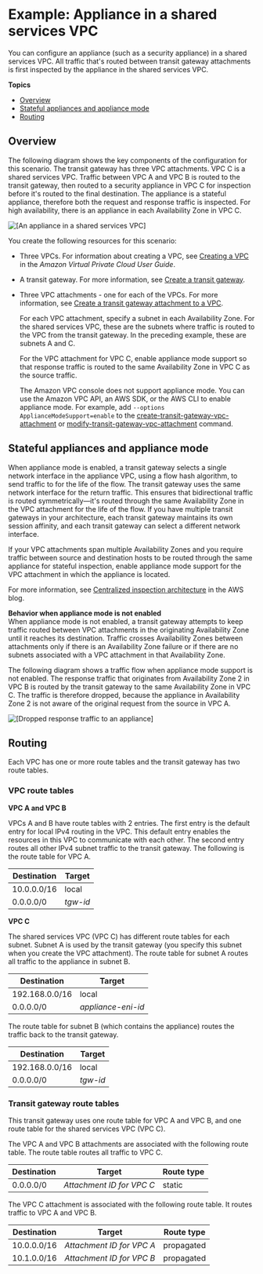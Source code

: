 # Example: Appliance in a shared services VPC<a name="transit-gateway-appliance-scenario"></a>

You can configure an appliance \(such as a security appliance\) in a shared services VPC\. All traffic that's routed between transit gateway attachments is first inspected by the appliance in the shared services VPC\.

**Topics**
+ [Overview](#transit-gateway-appliance-overview)
+ [Stateful appliances and appliance mode](#transit-gateway-appliance-support)
+ [Routing](#transit-gateway-appliance-routing)

## Overview<a name="transit-gateway-appliance-overview"></a>

The following diagram shows the key components of the configuration for this scenario\. The transit gateway has three VPC attachments\. VPC C is a shared services VPC\. Traffic between VPC A and VPC B is routed to the transit gateway, then routed to a security appliance in VPC C for inspection before it's routed to the final destination\. The appliance is a stateful appliance, therefore both the request and response traffic is inspected\. For high availability, there is an appliance in each Availability Zone in VPC C\. 

![\[An appliance in a shared services VPC\]](http://docs.aws.amazon.com/vpc/latest/tgw/images/transit-gateway-appliance.png)

You create the following resources for this scenario:
+ Three VPCs\. For information about creating a VPC, see [Creating a VPC](https://docs.aws.amazon.com/vpc/latest/userguide/working-with-vpcs.html#Create-VPC) in the *Amazon Virtual Private Cloud User Guide*\.
+ A transit gateway\. For more information, see [Create a transit gateway](tgw-transit-gateways.md#create-tgw)\.
+ Three VPC attachments \- one for each of the VPCs\. For more information, see [Create a transit gateway attachment to a VPC](tgw-vpc-attachments.md#create-vpc-attachment)\.

  For each VPC attachment, specify a subnet in each Availability Zone\. For the shared services VPC, these are the subnets where traffic is routed to the VPC from the transit gateway\. In the preceding example, these are subnets A and C\.

  For the VPC attachment for VPC C, enable appliance mode support so that response traffic is routed to the same Availability Zone in VPC C as the source traffic\.

  The Amazon VPC console does not support appliance mode\. You can use the Amazon VPC API, an AWS SDK, or the AWS CLI to enable appliance mode\. For example, add `--options ApplianceModeSupport=enable` to the [create\-transit\-gateway\-vpc\-attachment](https://docs.aws.amazon.com/cli/latest/reference/ec2/create-transit-gateway-vpc-attachment.html) or [modify\-transit\-gateway\-vpc\-attachment](https://docs.aws.amazon.com/cli/latest/reference/ec2/modify-transit-gateway-vpc-attachment.html) command\.

## Stateful appliances and appliance mode<a name="transit-gateway-appliance-support"></a>

When appliance mode is enabled, a transit gateway selects a single network interface in the appliance VPC, using a flow hash algorithm, to send traffic to for the life of the flow\. The transit gateway uses the same network interface for the return traffic\. This ensures that bidirectional traffic is routed symmetrically—it's routed through the same Availability Zone in the VPC attachment for the life of the flow\. If you have multiple transit gateways in your architecture, each transit gateway maintains its own session affinity, and each transit gateway can select a different network interface\. 

If your VPC attachments span multiple Availability Zones and you require traffic between source and destination hosts to be routed through the same appliance for stateful inspection, enable appliance mode support for the VPC attachment in which the appliance is located\.

For more information, see [Centralized inspection architecture](http://aws.amazon.com/blogs/networking-and-content-delivery/centralized-inspection-architecture-with-aws-gateway-load-balancer-and-aws-transit-gateway/) in the AWS blog\.

**Behavior when appliance mode is not enabled**  
When appliance mode is not enabled, a transit gateway attempts to keep traffic routed between VPC attachments in the originating Availability Zone until it reaches its destination\. Traffic crosses Availability Zones between attachments only if there is an Availability Zone failure or if there are no subnets associated with a VPC attachment in that Availability Zone\.

The following diagram shows a traffic flow when appliance mode support is not enabled\. The response traffic that originates from Availability Zone 2 in VPC B is routed by the transit gateway to the same Availability Zone in VPC C\. The traffic is therefore dropped, because the appliance in Availability Zone 2 is not aware of the original request from the source in VPC A\.

![\[Dropped response traffic to an appliance\]](http://docs.aws.amazon.com/vpc/latest/tgw/images/transit-gateway-appliance-dropped-traffic.png)

## Routing<a name="transit-gateway-appliance-routing"></a>

Each VPC has one or more route tables and the transit gateway has two route tables\.

### VPC route tables<a name="transit-gateway-appliance-vpc-route-table"></a>

**VPC A and VPC B**

VPCs A and B have route tables with 2 entries\. The first entry is the default entry for local IPv4 routing in the VPC\. This default entry enables the resources in this VPC to communicate with each other\. The second entry routes all other IPv4 subnet traffic to the transit gateway\. The following is the route table for VPC A\.


| Destination | Target | 
| --- | --- | 
|  10\.0\.0\.0/16  |  local  | 
|  0\.0\.0\.0/0  |  *tgw\-id*  | 

**VPC C**

The shared services VPC \(VPC C\) has different route tables for each subnet\. Subnet A is used by the transit gateway \(you specify this subnet when you create the VPC attachment\)\. The route table for subnet A routes all traffic to the appliance in subnet B\.


| Destination | Target | 
| --- | --- | 
|  192\.168\.0\.0/16  |  local  | 
|  0\.0\.0\.0/0  |  *appliance\-eni\-id*  | 

The route table for subnet B \(which contains the appliance\) routes the traffic back to the transit gateway\.


| Destination | Target | 
| --- | --- | 
|  192\.168\.0\.0/16  |  local  | 
|  0\.0\.0\.0/0  |  *tgw\-id*  | 

### Transit gateway route tables<a name="transit-gateway-appliance-route-table"></a>

This transit gateway uses one route table for VPC A and VPC B, and one route table for the shared services VPC \(VPC C\)\. 

The VPC A and VPC B attachments are associated with the following route table\. The route table routes all traffic to VPC C\.


| Destination | Target | Route type | 
| --- | --- | --- | 
|  0\.0\.0\.0/0  | *Attachment ID for VPC C* |  static  | 

The VPC C attachment is associated with the following route table\. It routes traffic to VPC A and VPC B\.


| Destination | Target | Route type | 
| --- | --- | --- | 
|  10\.0\.0\.0/16  |  *Attachment ID for VPC A*  |  propagated  | 
|  10\.1\.0\.0/16  | *Attachment ID for VPC B* | propagated | 